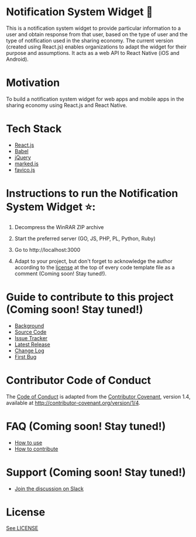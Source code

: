 # Notification System Widget :loudspeaker: 
This is a notification system widget to provide particular information to a user and obtain response from that user, based on the type of user and the type of notification used in the sharing economy. The current version (created using React.js) enables organizations to adapt the widget for their purpose and assumptions. It acts as a web API to React Native (iOS and Android).   

# Motivation
To build a notification system widget for web apps and mobile apps in the sharing economy using React.js and React Native.

# Tech Stack

* [React.js](https://facebook.github.io/react/)
* [Babel](https://babeljs.io/)
* [jQuery](http://jquery.com/)
* [marked.js](http://www.javascriptoo.com/marked)
* [favico.js](http://lab.ejci.net/favico.js/)

# Instructions to run the Notification System Widget :star::
1) Decompress the WinRAR ZIP archive

2) Start the preferred server (GO, JS, PHP, PL, Python, Ruby)

3) Go to http://localhost:3000
 
4) Adapt to your project, but don't forget to acknowledge the author according to the [license](https://github.com/Forte-Consultancy-Services/Notification-System-Widget/blob/master/LICENSE.md) at the top of every code template file as a comment (Coming soon! Stay tuned!). 

# Guide to contribute to this project (Coming soon! Stay tuned!)

* [Background](https://drive.google.com/file/d/0B3o-a_7h0VNMamRKaTZ0TXhkd28/view?usp=sharing)
* [Source Code](https://github.com/Forte-Consultancy-Services/Notification-System-Widget/blob/master/index.html)
* [Issue Tracker](https://github.com/Forte-Consultancy-Services/Notification-System-Widget/issues)
* [Latest Release](https://github.com/Forte-Consultancy-Services/Notification-System-Widget/releases/tag/v1.0)
* [Change Log](https://github.com/Forte-Consultancy-Services/Notification-System-Widget/compare/v1.0...master)
* [First Bug]()

# Contributor Code of Conduct

The [Code of Conduct](https://github.com/Forte-Consultancy-Services/Notification-System-Widget/blob/master/CODE-OF-CONDUCT.md) is adapted from the [Contributor Covenant](http://contributor-covenant.org/), version 1.4, available at http://contributor-covenant.org/version/1/4.

# FAQ (Coming soon! Stay tuned!)

* [How to use](https://github.com/Forte-Consultancy-Services/Notification-System-Widget/blob/master/How-To-Use.md)
* [How to contribute](https://github.com/Forte-Consultancy-Services/Notification-System-Widget/blob/master/How-To-Contribute.md)

# Support (Coming soon! Stay tuned!)

* [Join the discussion on Slack]()

# License
[See LICENSE](https://github.com/Forte-Consultancy-Services/Notification-System-Widget/blob/master/LICENSE.md)
